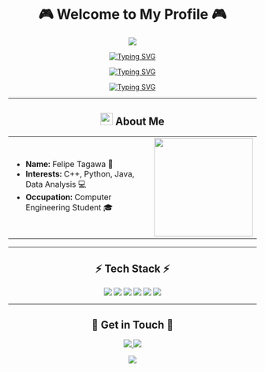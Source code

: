 <h1 align="center"> 🎮 Welcome to My Profile 🎮 </h1>

<p align="center">
  <img src="https://media.tenor.com/QTbcrC893SIAAAAi/solaire.gif">
</p>

<p align="center">
  <a href="https://git.io/typing-svg">
    <img src="https://readme-typing-svg.demolab.com?font=Fira+Code&duration=2000&pause=500&color=FF0000&center=true&vCenter=true&width=435&lines=Backend+Developer" alt="Typing SVG" />
  </a>
</p>
<p align="center">
  <a href="https://git.io/typing-svg">
    <img src="https://readme-typing-svg.demolab.com?font=Fira+Code&duration=2000&pause=500&color=00FF00&center=true&vCenter=true&width=435&lines=Dark+Souls+Fan" alt="Typing SVG" />
  </a>
</p>
<p align="center">
  <a href="https://git.io/typing-svg">
    <img src="https://readme-typing-svg.demolab.com?font=Fira+Code&duration=2000&pause=500&color=0000FF&center=true&vCenter=true&width=435&lines=Always+Learning+New+Things" alt="Typing SVG" />
  </a>
</p>

---
<h2 align="center"> <img src="https://media.giphy.com/media/hvRJCLFzcasrR4ia7z/giphy.gif" width="25px"> About Me </h2>
<table>
<tr>
<td>

- **Name:** Felipe Tagawa 🌟 
- **Interests:** C++, Python, Java, Data Analysis 💻
- **Occupation:** Computer Engineering Student 🎓
</td>
<td>
<img src="https://images-wixmp-ed30a86b8c4ca887773594c2.wixmp.com/f/432780e4-f104-4387-987f-8611d44dc1c4/d7vvhqh-4e2a1787-eccd-41a4-8901-74fed194c309.gif?token=eyJ0eXAiOiJKV1QiLCJhbGciOiJIUzI1NiJ9.eyJzdWIiOiJ1cm46YXBwOjdlMGQxODg5ODIyNjQzNzNhNWYwZDQxNWVhMGQyNmUwIiwiaXNzIjoidXJuOmFwcDo3ZTBkMTg4OTgyMjY0MzczYTVmMGQ0MTVlYTBkMjZlMCIsIm9iaiI6W1t7InBhdGgiOiJcL2ZcLzQzMjc4MGU0LWYxMDQtNDM4Ny05ODdmLTg2MTFkNDRkYzFjNFwvZDd2dmhxaC00ZTJhMTc4Ny1lY2NkLTQxYTQtODkwMS03NGZlZDE5NGMzMDkuZ2lmIn1dXSwiYXVkIjpbInVybjpzZXJ2aWNlOmZpbGUuZG93bmxvYWQiXX0.kAQV85pmLBElRfmTjBEsAd_u8ti8AZ05StJi45st9ew" width="200">
</td>
</tr>
</table>

---
<h2 align="center">⚡ Tech Stack ⚡</h2>
<p align="center">
  <img src="https://img.shields.io/badge/C%20-%23A8B9CC.svg?&style=for-the-badge&logo=c&logoColor=white"/>
  <img src="https://img.shields.io/badge/C++%20-%2300599C.svg?&style=for-the-badge&logo=c%2B%2B&logoColor=white"/> 
  <img src="https://img.shields.io/badge/Python%20-%233776AB.svg?&style=for-the-badge&logo=python&logoColor=white"/>
  <img src="https://img.shields.io/badge/Java%20-%23ED8B00.svg?&style=for-the-badge&logo=coffeescript&logoColor=white"/>
  <img src="https://img.shields.io/badge/SQL%20-%230066B6.svg?&style=for-the-badge&logo=postgresql&logoColor=white"/>
  <img src="https://img.shields.io/badge/Solidity%20-%23363636.svg?&style=for-the-badge&logo=solidity&logoColor=white"/>
</p>

---
<h2 align="center">🌟 Get in Touch 🌟</h2>
<p align="center">
  <a href="https://www.linkedin.com/in/felipe-tagawa/">
    <img src="https://img.shields.io/badge/LinkedIn%20-%230077B5.svg?&style=for-the-badge&logo=linkedin&logoColor=white"/>
  </a>
  <a href="mailto:felipe.ft@gec.inatel.br">
    <img src="https://img.shields.io/badge/Email%20-%23D14836.svg?&style=for-the-badge&logo=gmail&logoColor=white"/>
  </a>
</p>

<p align="center">
  <img src="https://komarev.com/ghpvc/?username=OKamizura&color=blueviolet&style=flat-square">
</p>
